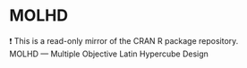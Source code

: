 # MOLHD
:exclamation: This is a read-only mirror of the CRAN R package repository.  MOLHD — Multiple Objective Latin Hypercube Design  
